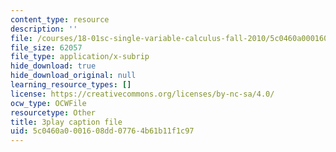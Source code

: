 ```yaml
---
content_type: resource
description: ''
file: /courses/18-01sc-single-variable-calculus-fall-2010/5c0460a0001608dd07764b61b11f1c97_MK_0QHbUnIA.srt
file_size: 62057
file_type: application/x-subrip
hide_download: true
hide_download_original: null
learning_resource_types: []
license: https://creativecommons.org/licenses/by-nc-sa/4.0/
ocw_type: OCWFile
resourcetype: Other
title: 3play caption file
uid: 5c0460a0-0016-08dd-0776-4b61b11f1c97
---
```

